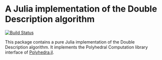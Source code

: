 # A Julia implementation of the Double Description algorithm

[![Build Status](https://travis-ci.org/JuliaPolyhedra/ConvexHull.jl.svg?branch=master)](https://travis-ci.org/JuliaPolyhedra/ConvexHull.jl)

This package contains a pure Julia implementation of the Double Description algorithm.
It implements the Polyhedral Computation library interface of [Polyhedra.jl](https://github.com/JuliaPolyhedra/Polyhedra.jl).
